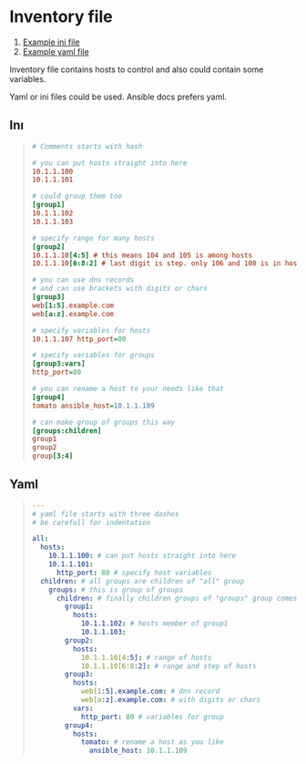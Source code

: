 # Inventory file

1. [Example ini file](#ini)
1. [Example yaml file](#yaml)

Inventory file contains hosts to control and also could contain some variables.

Yaml or ini files could be used. Ansible docs prefers yaml.

## Inı

> ```ini
> # Comments starts with hash
> 
> # you can put hosts straight into here
> 10.1.1.100
> 10.1.1.101
> 
> # could group them too
> [group1]
> 10.1.1.102
> 10.1.1.103
> 
> # specify range for many hosts
> [group2]
> 10.1.1.10[4:5] # this means 104 and 105 is among hosts
> 10.1.1.10[6:8:2] # last digit is step. only 106 and 108 is in hosts
> 
> # you can use dns records 
> # and can use brackets with digits or chars
> [group3]
> web[1:5].example.com
> web[a:z].example.com
> 
> # specify variables for hosts
> 10.1.1.107 http_port=80
> 
> # specify variables for groups
> [group3:vars]
> http_port=80
> 
> # you can rename a host to your needs like that
> [group4]
> tomato ansible_host=10.1.1.109
> 
> # can make group of groups this way
> [groups:children]
> group1
> group2
> group[3:4]
> 
> ```
## Yaml

> ```yaml
> ---
> # yaml file starts with three dashes
> # be carefull for indentation
> 
> all: 
>   hosts:
>     10.1.1.100: # can put hosts straight into here
>     10.1.1.101:
>       http_port: 80 # specify host variables
>   children: # all groups are children of "all" group
>     groups: # this is group of groups
>       children: # finally children groups of "groups" group comes
>         group1:
>           hosts:
>             10.1.1.102: # hosts member of group1
>             10.1.1.103:
>         group2:
>           hosts:
>             10.1.1.10[4:5]: # range of hosts
>             10.1.1.10[6:8:2]: # range and step of hosts
>         group3:
>           hosts:
>             web[1:5].example.com: # dns record
>             web[a:z].example.com: # with digits or chars
>           vars:
>             http_port: 80 # variables for group
>         group4:
>           hosts:
>             tomato: # rename a host as you like
>               ansible_host: 10.1.1.109
> 
> ```
